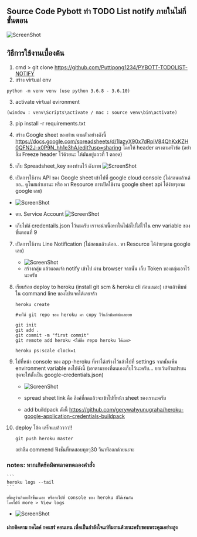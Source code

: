 ## Source Code Pybott ทำ TODO List notify ภายในไม่กี่ขั้นตอน

![ScreenShot](https://i.ibb.co/HN9FBks/8.png)

## วิธีการใช้งานเบื้องต้น
1. cmd > git clone https://github.com/Puttipong1234/PYBOTT-TODOLIST-NOTIFY
2. สร้าง virtual env 
```
python -m venv venv (use python 3.6.8 - 3.6.10)
```
3. activate virtual evironment 
```
(window : venv\Scripts\activate / mac : source venv\bin\activate)
```
3. pip install -r requirements.txt
4. สร้าง Google sheet ของท่าน ตามตัวอย่างดังนี้ https://docs.google.com/spreadsheets/d/1lazyX90x7dRpIV84QhKxKZH0QFN2J-x0P9N_hh1e3hA/edit?usp=sharing โดยให้ header ตรงตามหัวข้อ (อย่าลืม Freeze header ไว้ด้วยนะ ให้มันอยู่แถวที่ 1 ตลอด)

5. เก็บ Spreadsheet_key ของท่านไว้ ดังภาพ
![ScreenShot](https://finnbarsmithdotcom.files.wordpress.com/2014/08/spreadsheet-key.png)

6. เปิดการใช้งาน API ของ Google sheet เข้าไปที่ google cloud console (ไม่สอนแล้วเด้ออ.. ดูโพสเก่าเอานะ หรือ หา Resource การเปิดใช้งาน google sheet api ได้ง่ายๆตาม google เลย)
 - ![ScreenShot](https://raw.githubusercontent.com/Puttipong1234/PYBOTT-TODOLIST-NOTIFY/master/PIC/gcp_api.PNG)
 - ตย. Service Account ![ScreenShot](https://raw.githubusercontent.com/Puttipong1234/PYBOTT-TODOLIST-NOTIFY/master/PIC/service%20account.PNG)
 
 - เก็บไฟล์ credentails.json ไว้นะครับ เราจะนำเนื้อหาในไฟล์ไปใส่ไว้ใน env variable ของขั้นตอนที่ 9

7. เปิดการใช้งาน Line Notification (ไม่สอนแล้วเด้ออ.. หา Resource ได้ง่ายๆตาม google เลย)
    - ![ScreenShot](https://raw.githubusercontent.com/Puttipong1234/PYBOTT-TODOLIST-NOTIFY/master/PIC/line.PNG)
    - สร้างกลุ่ม แล้วแอดเจ้า notify เข้าไป ผ่าน browser จากนั้น เก็บ Token ของกลุ่มเอาไว้นะครับ

8. เรียบร้อย deploy to heroku (install git scm & heroku cli ก่อนเนอะ) เสจแล้วพิมพ์ใน command line ของโปรเจคได้เลยจร้า
    ```
    heroku create

    #จะได้ git repo ของ heroku มา copy ไว้แล้วพิมพ์ต่อเลยยย

    git init
    git add .
    git commit -m "first commit"
    git remote add heroku <ใส่ชื่อ repo heroku ได้เลย>

    heroku ps:scale clock=1
    ```

9. ไปที่หน้า console ของ app-heroku ที่เราได้สร้างไว้แล้วไปที่ settings
    จากนั้นเพิ่ม environment variable ลงไปดังนี้ (เอาตามของที่ตนเองเก็บไว้นะครับ... ยกเว้นตัวแปรบนสุดจะให้ตั้งเป็น google-credentials.json)
    - ![ScreenShot](https://raw.githubusercontent.com/Puttipong1234/PYBOTT-TODOLIST-NOTIFY/master/PIC/heroku.PNG)

    - spread sheet link คือ ลิงค์ที่กดแล้วจะเข้าไปที่หน้า sheet ของเรานะครับ 

    - add buildpack ดังนี้ https://github.com/gerywahyunugraha/heroku-google-application-credentials-buildpack

10. deploy โล้ด เสร็จแบล้วววว!!
    ```
    git push heroku master
    ```
    อย่าลืม commend ฟังชั่นที่ทดสอบทุกๆ30 วินาทีออกด้วยนะจะ
### notes: หากเกิดข้อผิดพลาดทดลองคำสั่ง

    ```
    heroku logs --tail
    ```

    เพื่อดูว่าเกิดอะไรขึ้นเนอะ หรือจะไปที่ console ของ heroku ก็ได้เช่นกัน
    โดยไปที่ more > View logs

- ![ScreenShot](https://raw.githubusercontent.com/Puttipong1234/PYBOTT-TODOLIST-NOTIFY/master/PIC/heroku.PNG)






#### ฝากติดตาม กดไลค์ กดแชร์ คอนเทน เพื่อเป็นกำลังใจแก่ทีมงานด้วยนะครับขอบพระคุณอย่างสูง